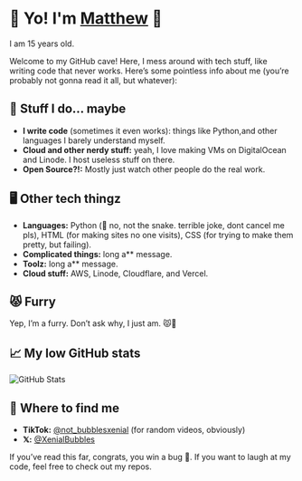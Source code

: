 # 👋 Yo! I'm [Matthew](https://github.com/notagayfurry) 🎉
I am 15 years old.

Welcome to my GitHub cave! Here, I mess around with tech stuff, like writing code that never works. Here’s some pointless info about me (you’re probably not gonna read it all, but whatever):

## 🚀 Stuff I do... maybe
- **I write code** (sometimes it even works): things like Python,and other languages I barely understand myself.
- **Cloud and other nerdy stuff:** yeah, I love making VMs on DigitalOcean and Linode. I host useless stuff on there.
- **Open Source?!:** Mostly just watch other people do the real work.

## 🖥️ Other tech thingz
- **Languages:** Python (🐍 no, not the snake. terrible joke, dont cancel me pls), HTML (for making sites no one visits), CSS (for trying to make them pretty, but failing).
- **Complicated things:** long a** message.
- **Toolz:** long a** message.
- **Cloud stuff:** AWS, Linode, Cloudflare, and Vercel.

## 😾 Furry 
Yep, I’m a furry. Don’t ask why, I just am. 😾🎨

## 📈 My low GitHub stats
![GitHub Stats](https://github-readme-stats.vercel.app/api?username=notagayfurry&show_icons=true&theme=dark)

## 📱 Where to find me
- **TikTok:** [@not_bubblesxenial](https://www.tiktok.com/@not_bubblesxenial) (for random videos, obviously)
- **𝕏:** [@XenialBubbles](https://x.com/XenialBubbles) 

If you’ve read this far, congrats, you win a bug 🐛. If you want to laugh at my code, feel free to check out my repos.

